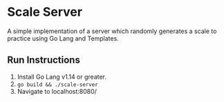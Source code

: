 # Scale Server
A simple implementation of a server which randomly generates a scale to practice using Go Lang and Templates.

## Run Instructions
1. Install Go Lang v1.14 or greater.
2. `go build && ./scale-server`
3. Navigate to localhost:8080/
